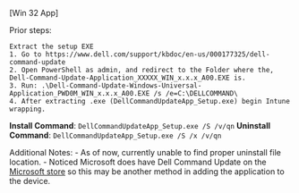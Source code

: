 [Win 32 App]

Prior steps:

    Extract the setup EXE
    1. Go to https://www.dell.com/support/kbdoc/en-us/000177325/dell-command-update
    2. Open PowerShell as admin, and redirect to the Folder where the, Dell-Command-Update-Application_XXXXX_WIN_x.x.x_A00.EXE is.
    3. Run: .\Dell-Command-Update-Windows-Universal-Application_PWD0M_WIN_x.x.x_A00.EXE /s /e=C:\DELLCOMMAND\
    4. After extracting .exe (DellCommandUpdateApp_Setup.exe) begin Intune wrapping.

**Install Command**: ```DellCommandUpdateApp_Setup.exe /S /v/qn```
**Uninstall Command**: ```DellCommandUpdateApp_Setup.exe /S /x /v/qn```

Additional Notes: 
    - As of now, currently unable to find proper uninstall file location. 
    - Noticed Microsoft does have Dell Command Update on the [Microsoft store](https://www.microsoft.com/en-us/p/dell-command-update/9n0k4b9pjt60)
        so this may be another method in adding the application to the device. 



